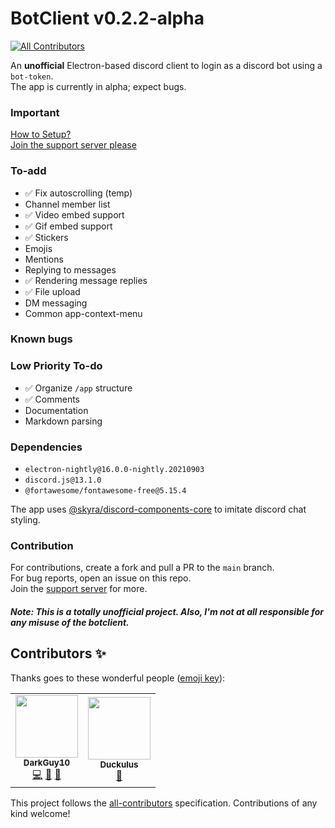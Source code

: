 # BotClient v0.2.2-alpha
<!-- ALL-CONTRIBUTORS-BADGE:START - Do not remove or modify this section -->
[![All Contributors](https://img.shields.io/badge/all_contributors-2-orange.svg?style=flat-square)](#contributors-)
<!-- ALL-CONTRIBUTORS-BADGE:END -->

An **unofficial** Electron-based discord client to login as a discord bot using a `bot-token`. <br>
The app is currently in alpha; expect bugs.

### Important

[How to Setup?](setup/setup.md)\
[Join the support server please](https://discord.com/invite/aZSrxwNUFD)

### To-add

-   ✅ Fix autoscrolling (temp)
-   Channel member list
-   ✅ Video embed support
-   ✅ Gif embed support
-   ✅ Stickers
-   Emojis
-   Mentions
-   Replying to messages
-   ✅ Rendering message replies
-   ✅ File upload
-   DM messaging
-   Common app-context-menu

### Known bugs

### Low Priority To-do

-   ✅ Organize `/app` structure
-   ✅ Comments
-   Documentation
-   Markdown parsing

### Dependencies

-   `electron-nightly@16.0.0-nightly.20210903`
-   `discord.js@13.1.0`
-   `@fortawesome/fontawesome-free@5.15.4`

The app uses [@skyra/discord-components-core](https://github.com/skyra-project/discord-components/) to imitate discord chat styling.

### Contribution

For contributions, create a fork and pull a PR to the `main` branch. <br>
For bug reports, open an issue on this repo. <br>
Join the [support server](https://discord.gg/aZSrxwNUFD) for more.

##### Note: This is a totally unofficial project. Also, I'm not at all responsible for any misuse of the botclient.

## Contributors ✨

Thanks goes to these wonderful people ([emoji key](https://allcontributors.org/docs/en/emoji-key)):

<!-- ALL-CONTRIBUTORS-LIST:START - Do not remove or modify this section -->
<!-- prettier-ignore-start -->
<!-- markdownlint-disable -->
<table>
  <tr>
    <td align="center"><a href="https://promptfolio.vercel.app"><img src="https://avatars.githubusercontent.com/u/62807269?v=4?s=100" width="100px;" alt=""/><br /><sub><b>DarkGuy10</b></sub></a><br /><a href="https://github.com/DarkGuy10/BotClient/commits?author=DarkGuy10" title="Code">💻</a> <a href="https://github.com/DarkGuy10/BotClient/commits?author=DarkGuy10" title="Documentation">📖</a> <a href="#projectManagement-DarkGuy10" title="Project Management">📆</a></td>
    <td align="center"><a href="https://github.com/Duckulus"><img src="https://avatars.githubusercontent.com/u/76813487?v=4?s=100" width="100px;" alt=""/><br /><sub><b>Duckulus</b></sub></a><br /><a href="https://github.com/DarkGuy10/BotClient/commits?author=Duckulus" title="Documentation">📖</a></td>
  </tr>
</table>

<!-- markdownlint-restore -->
<!-- prettier-ignore-end -->

<!-- ALL-CONTRIBUTORS-LIST:END -->

This project follows the [all-contributors](https://github.com/all-contributors/all-contributors) specification. Contributions of any kind welcome!